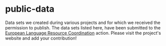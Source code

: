 # public-data
Data sets we created during various projects and for which we received the permission to publish.
The data sets listed here, have been submitted to the [European Language Resource Coordination](http://www.lr-coordination.eu/home) action. Please visit the project's website and add your contribution!
